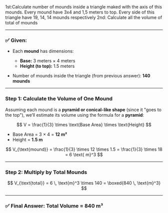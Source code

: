 <!-->1st:Calculate number of mounds inside a triangle maked with the axis of this mounds. Every mound have 3x4 and 1,5 meters to top. Every side of this triangle have 19, 14, 14 mounds respectively
<!-->2nd: Calculate all the volume of total of mounds 
---
### ✅ Given:

* Each **mound** has dimensions:

  * **Base:** 3 meters × 4 meters
  * **Height (to top):** 1.5 meters
* Number of mounds inside the triangle (from previous answer): **140 mounds**

---

### Step 1: Calculate the Volume of One Mound

Assuming each mound is a **pyramid or conical-like shape** (since it "goes to the top"), we’ll estimate its volume using the formula for a **pyramid**:

$$
V = \frac{1}{3} \times \text{Base Area} \times \text{Height}
$$

* Base Area = 3 × 4 = **12 m²**
* Height = **1.5 m**

$$
V_{\text{mound}} = \frac{1}{3} \times 12 \times 1.5 = \frac{1}{3} \times 18 = 6 \text{ m}^3
$$

---

### Step 2: Multiply by Total Mounds

$$
V_{\text{total}} = 6 \, \text{m}^3 \times 140 = \boxed{840 \, \text{m}^3}
$$

---

### ✅ Final Answer: **Total Volume = 840 m³**

